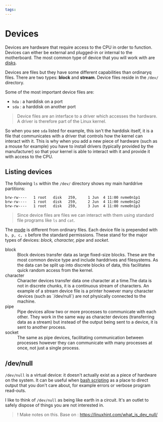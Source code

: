 ```yaml
---
tags:
---
```


# Devices

Devices are hardware that require access to the CPU in order to function.
Devices can either be external and plugged-in or internal to the motherboard.
The most common type of device that you will work with are [disks](Disks.md).

Devices are files but they have some different capabilities than ordinaryq
files. There are two types: **block** and **stream**. Device files reside in the
`/dev/` directory.

Some of the most important device files are:

- `hda` : a harddisk on a port
- `sda` : a harddisk on another port

> Device files are an interface to a driver which accesses the hardware. A
> driver is therefore part of the Linux kernel.

So when you see `sda` listed for example, this isn't the harddisk itself, it is
a file that communicates with a driver that controls how the kernel can interact
with it. This is why when you add a new piece of hardware (such as a mouse for
example) you have to install drivers (typically provided by the manufacturer) so
that your kernel is able to interact with it and provide it with access to the
CPU.

## Listing devices

The following `ls` within the `/dev/` directory shows my main harddrive
partitions:

```
brw-rw----   1 root   disk   259,     1 Jun  4 11:00 nvme0n1p1
brw-rw----   1 root   disk   259,     2 Jun  4 11:00 nvme0n1p2
brw-rw----   1 root   disk   259,     3 Jun  4 11:00 nvme0n1p3
```

> Since device files are files we can interact with them using standard file
> programs like `ls` and `cat`.

The
[mode](File_permissions_and_execution.md#what-the-output-means)
is different from ordinary files. Each device file is prepended with
`b, p, c, s` before the standard permissions. These stand for the major types of
devices: _block, character, pipe_ and _socket_.

<dl>
  <dt>block</dt>
  <dd>Block devices transfer data as large fixed-size blocks. These are the most common device type and include harddrives and filesystems. As the data can be split up into discrete blocks of data, this facilitates quick random access from the kernel. </dd>
  <dt>character</dt>
  <dd>Character devices transfer data one character at a time.The data is not in discrete chunks, it is a continuous stream of characters. An example of a stream device file is a printer however many character devices (such as `/dev/null`) are not physically connected to the machine.</dd>
  <dt>pipe<dt>
  <dd>Pipe devices allow two or more processes to communicate with each other. They work in the same way as character devices (transferring data as a stream) but instead of the output being sent to a device, it is sent to another process.</dd>
  <dt>socket<dt>
  <dd>The same as pipe devices, facilitating communication between processes however they can communicate with many processes at once, not just a single process.</dd>
</dl>

## /dev/null

`/dev/null` is a virtual device: it doesn't actually exist as a piece of
hardware on the system. It can be useful when
[bash scripting](Redirect_to_dev_null.md) as a
place to direct output that you don't care about, for example errors or verbose
program read-outs.

I like to think of `/dev/null` as being like earth in a circuit. It's an outlet
to safely dispose of things you are not interested in.

> ! Make notes on this. Base on : https://linuxhint.com/what_is_dev_null/
